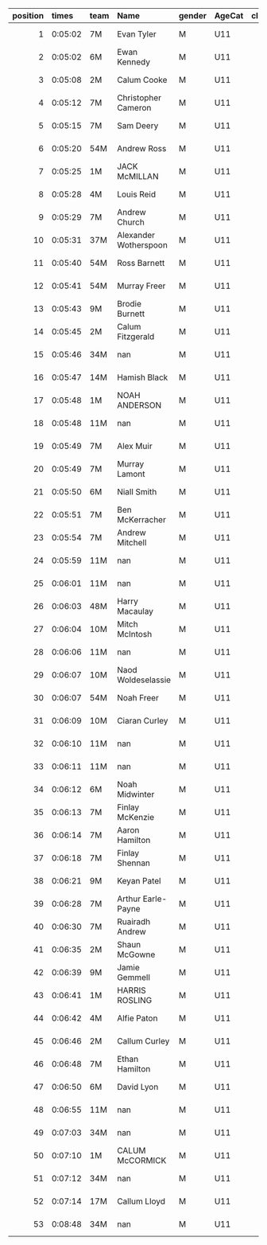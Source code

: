 |   position | times   | team   | Name                  | gender   | AgeCat   |   clubnumber | Club name            | Website                               |   finishPosition |
|-----------:|:--------|:-------|:----------------------|:---------|:---------|-------------:|:---------------------|:--------------------------------------|-----------------:|
|          1 | 0:05:02 | 7M     | Evan Tyler            | M        | U11      |            7 | Giffnock North AC    | https://www.giffnocknorth.co.uk/      |                1 |
|          2 | 0:05:02 | 6M     | Ewan Kennedy          | M        | U11      |            6 | Cambuslang Harriers  | https://cambuslangharriers.org/       |                2 |
|          3 | 0:05:08 | 2M     | Calum Cooke           | M        | U11      |            2 | Kilmarnock H&AC      | http://www.kilmarnockharriers.com/    |                3 |
|          4 | 0:05:12 | 7M     | Christopher Cameron   | M        | U11      |            7 | Giffnock North AC    | https://www.giffnocknorth.co.uk/      |                4 |
|          5 | 0:05:15 | 7M     | Sam Deery             | M        | U11      |            7 | Giffnock North AC    | https://www.giffnocknorth.co.uk/      |                5 |
|          6 | 0:05:20 | 54M    | Andrew Ross           | M        | U11      |           54 | VP-Glasgow           | https://www.vp-glasgow.com            |                6 |
|          7 | 0:05:25 | 1M     | JACK McMILLAN         | M        | U11      |            1 | East Kilbride AC     | http://www.ekac.org.uk/               |                7 |
|          8 | 0:05:28 | 4M     | Louis Reid            | M        | U11      |            4 | Inverclyde AC        | https://www.inverclydeac.org/         |                8 |
|          9 | 0:05:29 | 7M     | Andrew Church         | M        | U11      |            7 | Giffnock North AC    | https://www.giffnocknorth.co.uk/      |                9 |
|         10 | 0:05:31 | 37M    | Alexander Wotherspoon | M        | U11      |           37 | Law & District AAC   | http://www.lawaac.co.uk/              |               10 |
|         11 | 0:05:40 | 54M    | Ross Barnett          | M        | U11      |           54 | VP-Glasgow           | https://www.vp-glasgow.com            |               11 |
|         12 | 0:05:41 | 54M    | Murray Freer          | M        | U11      |           54 | VP-Glasgow           | https://www.vp-glasgow.com            |               12 |
|         13 | 0:05:43 | 9M     | Brodie Burnett        | M        | U11      |            9 | Garscube Harriers    | https://www.garscubeharriers.org.uk/  |               13 |
|         14 | 0:05:45 | 2M     | Calum Fitzgerald      | M        | U11      |            2 | Kilmarnock H&AC      | http://www.kilmarnockharriers.com/    |               14 |
|         15 | 0:05:46 | 34M    | nan                   | M        | U11      |           34 | Kilbarchan AAC       | https://kilbarchanaac.org.uk/         |               15 |
|         16 | 0:05:47 | 14M    | Hamish Black          | M        | U11      |           14 | Ayr Seaforth AC      | https://www.ayrseaforth.co.uk/        |               16 |
|         17 | 0:05:48 | 1M     | NOAH ANDERSON         | M        | U11      |            1 | East Kilbride AC     | http://www.ekac.org.uk/               |               17 |
|         18 | 0:05:48 | 11M    | nan                   | M        | U11      |           11 | Airdrie Harriers     | http://airdrieharriers.org/           |               18 |
|         19 | 0:05:49 | 7M     | Alex Muir             | M        | U11      |            7 | Giffnock North AC    | https://www.giffnocknorth.co.uk/      |               19 |
|         20 | 0:05:49 | 7M     | Murray Lamont         | M        | U11      |            7 | Giffnock North AC    | https://www.giffnocknorth.co.uk/      |               20 |
|         21 | 0:05:50 | 6M     | Niall Smith           | M        | U11      |            6 | Cambuslang Harriers  | https://cambuslangharriers.org/       |               21 |
|         22 | 0:05:51 | 7M     | Ben McKerracher       | M        | U11      |            7 | Giffnock North AC    | https://www.giffnocknorth.co.uk/      |               22 |
|         23 | 0:05:54 | 7M     | Andrew Mitchell       | M        | U11      |            7 | Giffnock North AC    | https://www.giffnocknorth.co.uk/      |               23 |
|         24 | 0:05:59 | 11M    | nan                   | M        | U11      |           11 | Airdrie Harriers     | http://airdrieharriers.org/           |               24 |
|         25 | 0:06:01 | 11M    | nan                   | M        | U11      |           11 | Airdrie Harriers     | http://airdrieharriers.org/           |               25 |
|         26 | 0:06:03 | 48M    | Harry Macaulay        | M        | U11      |           48 | Springburn Harriers  | https://www.springburnharriers.co.uk/ |               26 |
|         27 | 0:06:04 | 10M    | Mitch McIntosh        | M        | U11      |           10 | Shettleston Harriers | http://shettlestonharriers.org.uk/    |               27 |
|         28 | 0:06:06 | 11M    | nan                   | M        | U11      |           11 | Airdrie Harriers     | http://airdrieharriers.org/           |               28 |
|         29 | 0:06:07 | 10M    | Naod Woldeselassie    | M        | U11      |           10 | Shettleston Harriers | http://shettlestonharriers.org.uk/    |               29 |
|         30 | 0:06:07 | 54M    | Noah Freer            | M        | U11      |           54 | VP-Glasgow           | https://www.vp-glasgow.com            |               30 |
|         31 | 0:06:09 | 10M    | Ciaran Curley         | M        | U11      |           10 | Shettleston Harriers | http://shettlestonharriers.org.uk/    |               31 |
|         32 | 0:06:10 | 11M    | nan                   | M        | U11      |           11 | Airdrie Harriers     | http://airdrieharriers.org/           |               32 |
|         33 | 0:06:11 | 11M    | nan                   | M        | U11      |           11 | Airdrie Harriers     | http://airdrieharriers.org/           |               33 |
|         34 | 0:06:12 | 6M     | Noah Midwinter        | M        | U11      |            6 | Cambuslang Harriers  | https://cambuslangharriers.org/       |               34 |
|         35 | 0:06:13 | 7M     | Finlay McKenzie       | M        | U11      |            7 | Giffnock North AC    | https://www.giffnocknorth.co.uk/      |               35 |
|         36 | 0:06:14 | 7M     | Aaron Hamilton        | M        | U11      |            7 | Giffnock North AC    | https://www.giffnocknorth.co.uk/      |               36 |
|         37 | 0:06:18 | 7M     | Finlay Shennan        | M        | U11      |            7 | Giffnock North AC    | https://www.giffnocknorth.co.uk/      |               37 |
|         38 | 0:06:21 | 9M     | Keyan Patel           | M        | U11      |            9 | Garscube Harriers    | https://www.garscubeharriers.org.uk/  |               38 |
|         39 | 0:06:28 | 7M     | Arthur Earle-Payne    | M        | U11      |            7 | Giffnock North AC    | https://www.giffnocknorth.co.uk/      |               39 |
|         40 | 0:06:30 | 7M     | Ruairadh Andrew       | M        | U11      |            7 | Giffnock North AC    | https://www.giffnocknorth.co.uk/      |               40 |
|         41 | 0:06:35 | 2M     | Shaun McGowne         | M        | U11      |            2 | Kilmarnock H&AC      | http://www.kilmarnockharriers.com/    |               41 |
|         42 | 0:06:39 | 9M     | Jamie Gemmell         | M        | U11      |            9 | Garscube Harriers    | https://www.garscubeharriers.org.uk/  |               42 |
|         43 | 0:06:41 | 1M     | HARRIS ROSLING        | M        | U11      |            1 | East Kilbride AC     | http://www.ekac.org.uk/               |               43 |
|         44 | 0:06:42 | 4M     | Alfie Paton           | M        | U11      |            4 | Inverclyde AC        | https://www.inverclydeac.org/         |               44 |
|         45 | 0:06:46 | 2M     | Callum Curley         | M        | U11      |            2 | Kilmarnock H&AC      | http://www.kilmarnockharriers.com/    |               45 |
|         46 | 0:06:48 | 7M     | Ethan Hamilton        | M        | U11      |            7 | Giffnock North AC    | https://www.giffnocknorth.co.uk/      |               46 |
|         47 | 0:06:50 | 6M     | David Lyon            | M        | U11      |            6 | Cambuslang Harriers  | https://cambuslangharriers.org/       |               47 |
|         48 | 0:06:55 | 11M    | nan                   | M        | U11      |           11 | Airdrie Harriers     | http://airdrieharriers.org/           |               48 |
|         49 | 0:07:03 | 34M    | nan                   | M        | U11      |           34 | Kilbarchan AAC       | https://kilbarchanaac.org.uk/         |               49 |
|         50 | 0:07:10 | 1M     | CALUM McCORMICK       | M        | U11      |            1 | East Kilbride AC     | http://www.ekac.org.uk/               |               50 |
|         51 | 0:07:12 | 34M    | nan                   | M        | U11      |           34 | Kilbarchan AAC       | https://kilbarchanaac.org.uk/         |               51 |
|         52 | 0:07:14 | 17M    | Callum Lloyd          | M        | U11      |           17 | Calderglen Harriers  | http://www.calderglenharriers.org.uk/ |               52 |
|         53 | 0:08:48 | 34M    | nan                   | M        | U11      |           34 | Kilbarchan AAC       | https://kilbarchanaac.org.uk/         |               53 |